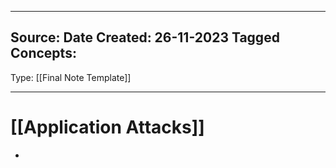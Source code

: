 - - -
Source:
Date Created:  26-11-2023
Tagged Concepts:
-
Type: [[Final Note Template]]
- - - 

# [[Application Attacks]]
- 